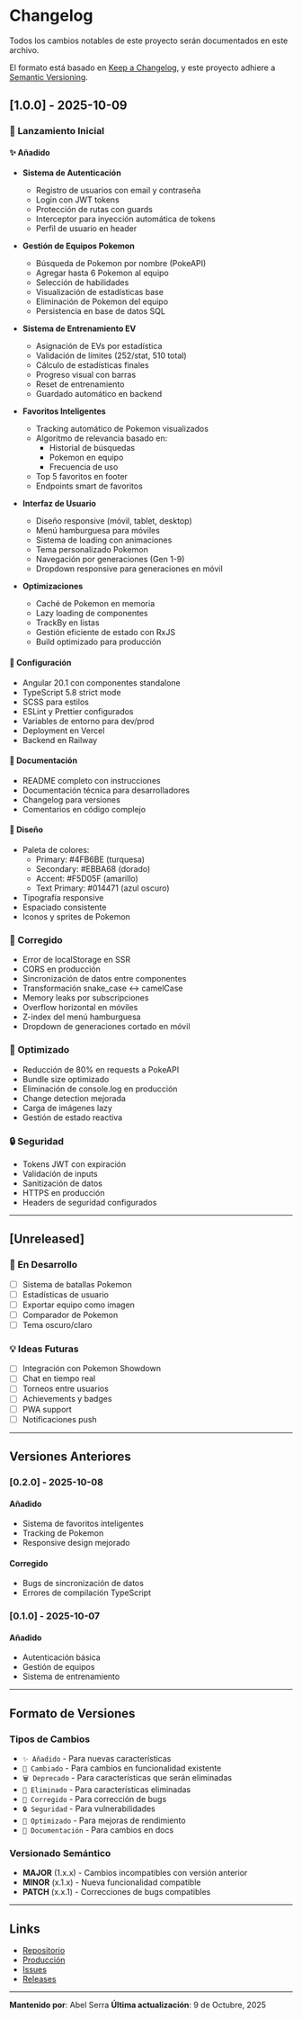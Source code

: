 # Changelog

Todos los cambios notables de este proyecto serán documentados en este archivo.

El formato está basado en [Keep a Changelog](https://keepachangelog.com/es/1.0.0/),
y este proyecto adhiere a [Semantic Versioning](https://semver.org/lang/es/).

## [1.0.0] - 2025-10-09

### 🎉 Lanzamiento Inicial

#### ✨ Añadido
- **Sistema de Autenticación**
  - Registro de usuarios con email y contraseña
  - Login con JWT tokens
  - Protección de rutas con guards
  - Interceptor para inyección automática de tokens
  - Perfil de usuario en header

- **Gestión de Equipos Pokemon**
  - Búsqueda de Pokemon por nombre (PokeAPI)
  - Agregar hasta 6 Pokemon al equipo
  - Selección de habilidades
  - Visualización de estadísticas base
  - Eliminación de Pokemon del equipo
  - Persistencia en base de datos SQL

- **Sistema de Entrenamiento EV**
  - Asignación de EVs por estadística
  - Validación de límites (252/stat, 510 total)
  - Cálculo de estadísticas finales
  - Progreso visual con barras
  - Reset de entrenamiento
  - Guardado automático en backend

- **Favoritos Inteligentes**
  - Tracking automático de Pokemon visualizados
  - Algoritmo de relevancia basado en:
    - Historial de búsquedas
    - Pokemon en equipo
    - Frecuencia de uso
  - Top 5 favoritos en footer
  - Endpoints smart de favoritos

- **Interfaz de Usuario**
  - Diseño responsive (móvil, tablet, desktop)
  - Menú hamburguesa para móviles
  - Sistema de loading con animaciones
  - Tema personalizado Pokemon
  - Navegación por generaciones (Gen 1-9)
  - Dropdown responsive para generaciones en móvil

- **Optimizaciones**
  - Caché de Pokemon en memoria
  - Lazy loading de componentes
  - TrackBy en listas
  - Gestión eficiente de estado con RxJS
  - Build optimizado para producción

#### 🔧 Configuración
- Angular 20.1 con componentes standalone
- TypeScript 5.8 strict mode
- SCSS para estilos
- ESLint y Prettier configurados
- Variables de entorno para dev/prod
- Deployment en Vercel
- Backend en Railway

#### 📝 Documentación
- README completo con instrucciones
- Documentación técnica para desarrolladores
- Changelog para versiones
- Comentarios en código complejo

#### 🎨 Diseño
- Paleta de colores:
  - Primary: #4FB6BE (turquesa)
  - Secondary: #EBBA68 (dorado)
  - Accent: #F5D05F (amarillo)
  - Text Primary: #014471 (azul oscuro)
- Tipografía responsive
- Espaciado consistente
- Iconos y sprites de Pokemon

### 🐛 Corregido
- Error de localStorage en SSR
- CORS en producción
- Sincronización de datos entre componentes
- Transformación snake_case ↔ camelCase
- Memory leaks por subscripciones
- Overflow horizontal en móviles
- Z-index del menú hamburguesa
- Dropdown de generaciones cortado en móvil

### 🚀 Optimizado
- Reducción de 80% en requests a PokeAPI
- Bundle size optimizado
- Eliminación de console.log en producción
- Change detection mejorada
- Carga de imágenes lazy
- Gestión de estado reactiva

### 🔒 Seguridad
- Tokens JWT con expiración
- Validación de inputs
- Sanitización de datos
- HTTPS en producción
- Headers de seguridad configurados

---

## [Unreleased]

### 🎯 En Desarrollo
- [ ] Sistema de batallas Pokemon
- [ ] Estadísticas de usuario
- [ ] Exportar equipo como imagen
- [ ] Comparador de Pokemon
- [ ] Tema oscuro/claro

### 💡 Ideas Futuras
- [ ] Integración con Pokemon Showdown
- [ ] Chat en tiempo real
- [ ] Torneos entre usuarios
- [ ] Achievements y badges
- [ ] PWA support
- [ ] Notificaciones push

---

## Versiones Anteriores

### [0.2.0] - 2025-10-08
#### Añadido
- Sistema de favoritos inteligentes
- Tracking de Pokemon
- Responsive design mejorado

#### Corregido
- Bugs de sincronización de datos
- Errores de compilación TypeScript

### [0.1.0] - 2025-10-07
#### Añadido
- Autenticación básica
- Gestión de equipos
- Sistema de entrenamiento

---

## Formato de Versiones

### Tipos de Cambios
- `✨ Añadido` - Para nuevas características
- `🔧 Cambiado` - Para cambios en funcionalidad existente
- `🗑️ Deprecado` - Para características que serán eliminadas
- `🚫 Eliminado` - Para características eliminadas
- `🐛 Corregido` - Para corrección de bugs
- `🔒 Seguridad` - Para vulnerabilidades
- `🚀 Optimizado` - Para mejoras de rendimiento
- `📝 Documentación` - Para cambios en docs

### Versionado Semántico
- **MAJOR** (1.x.x) - Cambios incompatibles con versión anterior
- **MINOR** (x.1.x) - Nueva funcionalidad compatible
- **PATCH** (x.x.1) - Correcciones de bugs compatibles

---

## Links

- [Repositorio](https://github.com/abelserradev/pokemon-front)
- [Producción](https://pokemon-app-gules-zeta.vercel.app)
- [Issues](https://github.com/abelserradev/pokemon-front/issues)
- [Releases](https://github.com/abelserradev/pokemon-front/releases)

---

**Mantenido por**: Abel Serra
**Última actualización**: 9 de Octubre, 2025

